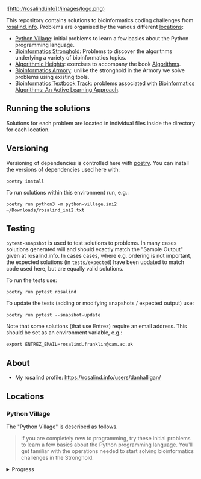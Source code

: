 ![http://rosalind.info](/images/logo.png)

This repository contains solutions to bioinformatics coding challenges from
[rosalind.info]. Problems are organised by the various different
[locations]:

* [Python Village]: initial problems to learn a few basics about the Python
  programming language.
* [Bioinformatics Stronghold]: Problems to discover the algorithms underlying a
  variety of bioinformatics topics.
* [Algorithmic Heights]: exercises to accompany the book [Algorithms].
* [Bioinformatics Armory]: unlike the stronghold in the Armory we solve
  problems using existing tools.
* [Bioinformatics Textbook Track]: problems associated with [Bioinformatics
  Algorithms: An Active Learning Approach].

## Running the solutions

Solutions for each problem are located in individual files inside the directory
for each location.

## Versioning

Versioning of dependencies is controlled here with [poetry]. You can install
the versions of dependencies used here with:

```{shell}
poetry install
```

To run solutions within this environment run, e.g.:

```{shell}
poetry run python3 -m python-village.ini2 ~/Downloads/rosalind_ini2.txt
```

[poetry]: https://python-poetry.org/

## Testing

`pytest-snapshot` is used to test solutions to problems. In many cases solutions
generated will and should exactly match the "Sample Output" given at
rosalind.info. In cases cases, where e.g. ordering is not important, the
expected solutions (in `tests/expected`) have been updated to match code used
here, but are equally valid solutions.

To run the tests use:

```{shell}
poetry run pytest rosalind
```

To update the tests (adding or modifying snapshots / expected output) use:

```{shell}
poetry run pytest --snapshot-update
```

Note that some solutions (that use Entrez) require an email address. This
should be set as an environment variable, e.g.:

```{shell}
export ENTREZ_EMAIL=rosalind.franklin@cam.ac.uk
```

## About

* My rosalind profile: https://rosalind.info/users/danhalligan/

## Locations

### Python Village

The "Python Village" is described as follows.

> If you are completely new to programming, try these initial problems to learn
> a few basics about the Python programming language. You'll get familiar with
> the operations needed to start solving bioinformatics challenges in the
> Stronghold.

<details>
<summary>Progress</summary>

- [x] [INI1: Installing Python](ini1.py)
- [x] [INI2: Variables and Some Arithmetic](ini2.py)
- [x] [INI3: Strings and Lists](ini3.py)
- [x] [INI4: Conditions and Loops](ini4.py)
- [x] [INI5: Working with Files](ini5.py)
- [x] [INI6: Dictionaries](ini6.py)
</details>

[rosalind.info]: https://rosalind.info
[locations]: https://rosalind.info/problems/locations/
[Python Village]: https://rosalind.info/problems/list-view/?location=python-village
[Bioinformatics Stronghold]: https://rosalind.info/problems/list-view/
[Algorithmic Heights]: https://rosalind.info/problems/list-view/?location=algorithmic-heights
[Bioinformatics Armory]: https://rosalind.info/problems/list-view/?location=bioinformatics-armory
[Bioinformatics Textbook Track]: https://rosalind.info/problems/list-view/?location=bioinformatics-textbook-track
[Bioinformatics Algorithms: An Active Learning Approach]: https://www.bioinformaticsalgorithms.org/
[Algorithms]: https://www.google.co.uk/books/edition/Algorithms/DJSUCgAAQBAJ?hl=en
